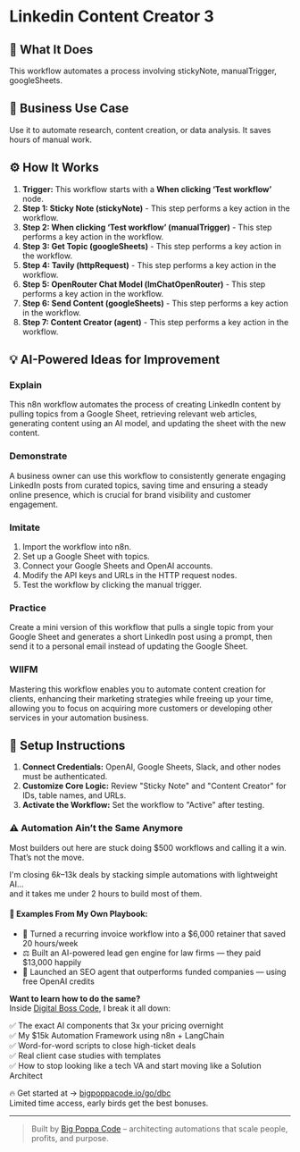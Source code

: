 # Linkedin Content Creator   3

## 🚀 What It Does
This workflow automates a process involving stickyNote, manualTrigger, googleSheets.

## 💼 Business Use Case
Use it to automate research, content creation, or data analysis. It saves hours of manual work.

## ⚙️ How It Works
1.  **Trigger:** This workflow starts with a **When clicking ‘Test workflow’** node.
2. **Step 1: Sticky Note (stickyNote)** - This step performs a key action in the workflow.
3. **Step 2: When clicking ‘Test workflow’ (manualTrigger)** - This step performs a key action in the workflow.
4. **Step 3: Get Topic (googleSheets)** - This step performs a key action in the workflow.
5. **Step 4: Tavily (httpRequest)** - This step performs a key action in the workflow.
6. **Step 5: OpenRouter Chat Model (lmChatOpenRouter)** - This step performs a key action in the workflow.
7. **Step 6: Send Content (googleSheets)** - This step performs a key action in the workflow.
8. **Step 7: Content Creator (agent)** - This step performs a key action in the workflow.

## 💡 AI-Powered Ideas for Improvement
### Explain
This n8n workflow automates the process of creating LinkedIn content by pulling topics from a Google Sheet, retrieving relevant web articles, generating content using an AI model, and updating the sheet with the new content.

### Demonstrate
A business owner can use this workflow to consistently generate engaging LinkedIn posts from curated topics, saving time and ensuring a steady online presence, which is crucial for brand visibility and customer engagement.

### Imitate
1. Import the workflow into n8n.
2. Set up a Google Sheet with topics.
3. Connect your Google Sheets and OpenAI accounts.
4. Modify the API keys and URLs in the HTTP request nodes.
5. Test the workflow by clicking the manual trigger.

### Practice
Create a mini version of this workflow that pulls a single topic from your Google Sheet and generates a short LinkedIn post using a prompt, then send it to a personal email instead of updating the Google Sheet.

### WIIFM
Mastering this workflow enables you to automate content creation for clients, enhancing their marketing strategies while freeing up your time, allowing you to focus on acquiring more customers or developing other services in your automation business.

## 🔧 Setup Instructions
1. **Connect Credentials:** OpenAI, Google Sheets, Slack, and other nodes must be authenticated.
2. **Customize Core Logic:** Review "Sticky Note" and "Content Creator" for IDs, table names, and URLs.
3. **Activate the Workflow:** Set the workflow to "Active" after testing.

### ⚠️ Automation Ain’t the Same Anymore

Most builders out here are stuck doing $500 workflows and calling it a win.  
That’s not the move.  

I'm closing $6k–$13k deals by stacking simple automations with lightweight AI...  
and it takes me under 2 hours to build most of them.

#### 🧠 Examples From My Own Playbook:
- 🔁 Turned a recurring invoice workflow into a $6,000 retainer that saved 20 hours/week  
- ⚖️ Built an AI-powered lead gen engine for law firms — they paid $13,000 happily  
- 🚀 Launched an SEO agent that outperforms funded companies — using free OpenAI credits  

**Want to learn how to do the same?**  
Inside [Digital Boss Code](https://bigpoppacode.io/go/dbc), I break it all down:

✅ The exact AI components that 3x your pricing overnight  
✅ My $15k Automation Framework using n8n + LangChain  
✅ Word-for-word scripts to close high-ticket deals  
✅ Real client case studies with templates  
✅ How to stop looking like a tech VA and start moving like a Solution Architect  

🔥 Get started at → [bigpoppacode.io/go/dbc](https://bigpoppacode.io/go/dbc)  
Limited time access, early birds get the best bonuses.

---
> Built by [Big Poppa Code](https://bigpoppacode.io) – architecting automations that scale people, profits, and purpose.
